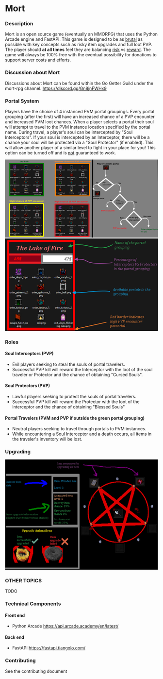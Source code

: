 # Mort

### Description
Mort is an open source game (eventually an MMORPG) that uses the Python Arcade engine and FastAPI. This game is designed to be 
as <ins>brutal</ins> as possible with key concepts such as risky item upgrades and full loot PVP. The player should 
**at all times** feel they are balancing <ins>risk</ins> vs <ins>reward</ins>. The game will always be 100% 
free with the eventual possibility for donations to support server costs and efforts. 

### Discussion about Mort
Discussions about Mort can be found within the Go Getter Guild under the mort-rpg channel. https://discord.gg/Gn8jnFWHx9 

### Portal System
Players have the choice of 4 instanced PVM portal groupings. Every portal grouping (after the first) will have an increased
chance of a PVP encounter and increased PVM loot chances. When a player selects a portal their soul will attempt to travel to the 
PVM instance location specified by the portal name. During travel, a player's soul can be intercepted by "Soul Interceptors". 
If your soul is intercepted by an Interceptor, there will be a chance your soul will be protected via a "Soul Protector"
(if enabled). This will allow another player of a similar level to fight in your place for you! This option can be turned off and is 
<ins>not</ins> guaranteed to work.

![](ideas/portal_pvp.png)
![](ideas/portal_grouping.png)

### Roles
#### Soul Interceptors (PVP)
* Evil players seeking to steal the souls of portal travelers.  
* Successful PVP kill will reward the Interceptor with the loot of the soul traveler or Protector and the chance of obtaining 
"Cursed Souls".
#### Soul Protectors (PVP)
* Lawful players seeking to protect the souls of portal travelers.  
* Successful PVP kill will reward the Protector with the loot of the Interceptor and the chance of obtaining "Blessed Souls"
#### Portal Travelers (PVM and PVP if outside the green portal grouping)
* Neutral players seeking to travel through portals to PVM instances.
* While encountering a Soul Interceptor and a death occurs, all items in the traveler's inventory will be lost. 

### Upgrading
![](ideas/upgrade_mock.png)
### OTHER TOPICS 
TODO

### Technical Components 
#### Front end
* Python Arcade https://api.arcade.academy/en/latest/
#### Back end
* FastAPI https://fastapi.tiangolo.com/

### Contributing
See the contributing document
